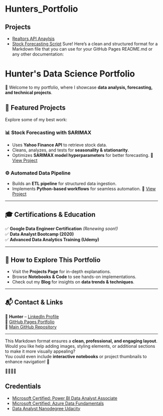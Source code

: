 # Hunters_Portfolio

## Projects
- [Realtors API Anaylsis](https://github.com/Hbravence/Realtors_api_anaylsis/blob/main/Realtor_Data_Scrape.ipynb)
- [Stock Forecasting Script](https://github.com/Hbravence/AMZN_Forecasting/blob/main/AMZN_Forecasting.ipynb)
   Sure! Here’s a clean and structured format for a Markdown file that you can use for your GitHub Pages README.md or any other documentation:
# **Hunter's Data Science Portfolio**
🚀 Welcome to my portfolio, where I showcase **data analysis, forecasting, and technical projects**.

## **🌟 Featured Projects**
Explore some of my best work:

### **📊 Stock Forecasting with SARIMAX**
- Uses **Yahoo Finance API** to retrieve stock data.
- Cleans, analyzes, and tests for **seasonality & stationarity**.
- Optimizes **SARIMAX model hyperparameters** for better forecasting.
🔗 [View Project](https://your-link-here)

### **⚙️ Automated Data Pipeline**
- Builds an **ETL pipeline** for structured data ingestion.
- Implements **Python-based workflows** for seamless automation.
🔗 [View Project](https://your-link-here)

---

## **🎓 Certifications & Education**
✅ **Google Data Engineer Certification** _(Renewing soon!)_  
✅ **Data Analyst Bootcamp (2020)**  
✅ **Advanced Data Analytics Training (Udemy)**  

---

## **🔗 How to Explore This Portfolio**
- Visit the **Projects Page** for in-depth explanations.
- Browse **Notebooks & Code** to see hands-on implementations.
- Check out my **Blog** for insights on **data trends & techniques**.

---

## **📬 Contact & Links**
📧 **Hunter** – [LinkedIn Profile](https://linkedin.com/in/your-profile)  
🔗 [GitHub Pages Portfolio](https://your-github-pages-link)  
🔗 [Main GitHub Repository](https://github.com/your-username)  

---
This Markdown format ensures a **clean, professional, and engaging layout**.  
Would you like help adding images, styling elements, or additional sections to make it more visually appealing?  
You could even include **interactive notebooks** or project thumbnails to enhance navigation! 🚀  





## Credentials 
- [Microsoft Certified: Power BI Data Analyst Associate](https://learn.microsoft.com/api/credentials/share/en-us/Hunter-4438/119EEC522867D2F6?sharingId=814368B9FE402D82)
- [Microsoft Certified: Azure Data Fundamentals](https://learn.microsoft.com/api/credentials/share/en-us/Hunter-4438/10D8D2BE128E740?sharingId=814368B9FE402D82)
- [Data Analyst Nanodegree Udacity](https://www.udacity.com/certificate/e/ad57b69a-87f9-11ea-946c-0b56a632aecd)

